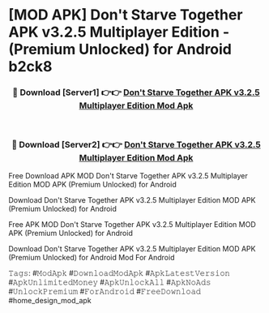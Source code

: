 # [MOD APK] Don't Starve Together APK v3.2.5 Multiplayer Edition - (Premium Unlocked) for Android b2ck8



<div align="center">
<h3>🔴 Download [Server1] 👉👉 <a href="https://momento.my/?title=Don't_Starve_Together_APK_v3.2.5_Multiplayer_Edition">Don't Starve Together APK v3.2.5 Multiplayer Edition Mod Apk</a></h3><br>

<h3>🔴 Download [Server2] 👉👉 <a href="https://momento.my/?title=Don't_Starve_Together_APK_v3.2.5_Multiplayer_Edition">Don't Starve Together APK v3.2.5 Multiplayer Edition Mod Apk</a></h3>
</div>



Free Download APK MOD Don't Starve Together APK v3.2.5 Multiplayer Edition MOD APK (Premium Unlocked) for Android

Download Don't Starve Together APK v3.2.5 Multiplayer Edition MOD APK (Premium Unlocked) for Android

Free APK MOD Don't Starve Together APK v3.2.5 Multiplayer Edition MOD APK (Premium Unlocked) for Android

Download Don't Starve Together APK v3.2.5 Multiplayer Edition MOD APK (Premium Unlocked) for Android Mod For Android

𝚃𝚊𝚐𝚜: #𝙼𝚘𝚍𝙰𝚙𝚔 #𝙳𝚘𝚠𝚗𝚕𝚘𝚊𝚍𝙼𝚘𝚍𝙰𝚙𝚔 #𝙰𝚙𝚔𝙻𝚊𝚝𝚎𝚜𝚝𝚅𝚎𝚛𝚜𝚒𝚘𝚗 #𝙰𝚙𝚔𝚄𝚗𝚕𝚒𝚖𝚒𝚝𝚎𝚍𝙼𝚘𝚗𝚎𝚢 #𝙰𝚙𝚔𝚄𝚗𝚕𝚘𝚌𝚔𝙰𝚕𝚕 #𝙰𝚙𝚔𝙽𝚘𝙰𝚍𝚜 #𝚄𝚗𝚕𝚘𝚌𝚔𝙿𝚛𝚎𝚖𝚒𝚞𝚖 #𝙵𝚘𝚛𝙰𝚗𝚍𝚛𝚘𝚒𝚍 #𝙵𝚛𝚎𝚎𝙳𝚘𝚠𝚗𝚕𝚘𝚊𝚍 #home_design_mod_apk
